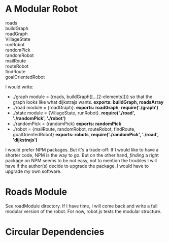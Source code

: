 # A Modular Robot

roads             <br />
buildGraph        <br />
roadGraph         <br />
VillageState      <br />
runRobot          <br />
randomPick        <br />
randomRobot       <br />
mailRoute         <br />
routeRobot        <br />
findRoute         <br />
goalOrientedRobot <br />

I would write:

* ./graph module = {roads, buildGraph([...[2-elements]])} so that the graph looks
like what dijkstrajs wants. **exports: buildGraph, roadsArray**
* ./road module = {roadGraph}. **exports: roadGraph**; **require('./graph')**
* ./state module = {VillageState, runRobot}. **require('./road', './randomPick',
'./robot')**
* ./randomPick = {randomPick} **exports: randomPick**
* ./robot      = {mailRoute, randomRobot, routeRobot, findRoute, goalOrientedRobot}
 **exports: robots**, **require('./randomPick', './road', 'dijkstrajs')**


I would prefer NPM packages. But it's a trade-off: If I would like to have a
shorter code, NPM is the way to go. But on the other hand, *finding* a right package
on NPM seems to be not easy, not to mention the troubles I will have if the author(s)
decide to upgrade the package, I would have to upgrade my own software.

# Roads Module
See roadModule directory. If I have time, I will come back and write a full
modular version of the robot. For now, robot.js tests the modular structure.
# Circular Dependencies
